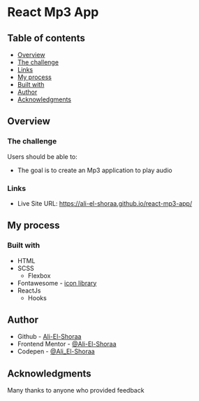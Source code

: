 # React Mp3 App

## Table of contents

- [Overview](#Overview)
- [The challenge](#The-challenge)
- [Links](#Links)
- [My process](#My-process)
- [Built with](#Built-with)
- [Author](#Author)
- [Acknowledgments](#Acknowledgments)

## Overview

### The challenge

Users should be able to:

- The goal is to create an Mp3 application to play audio

### Links

- Live Site URL: https://ali-el-shoraa.github.io/react-mp3-app/

## My process

### Built with

- HTML
- SCSS
  - Flexbox
- Fontawesome - [icon library](https://fontawesome.com/)
- ReactJs
  - Hooks 

## Author

- Github - [Ali-El-Shoraa](https://github.com/Ali-El-Shoraa)
- Frontend Mentor - [@Ali-El-Shoraa](https://www.frontendmentor.io/profile/Ali-El-Shoraa)
- Codepen - [@Ali_El-Shoraa](https://codepen.io/Ali_El-Shoraa)

## Acknowledgments

Many thanks to anyone who provided feedback
